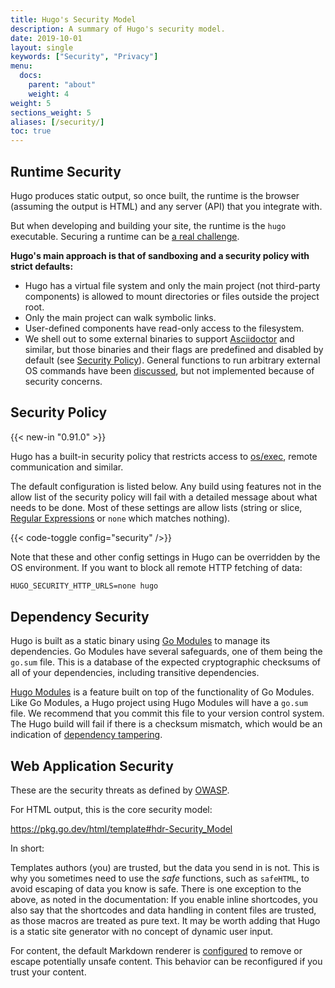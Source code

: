```yaml
---
title: Hugo's Security Model
description: A summary of Hugo's security model.
date: 2019-10-01
layout: single
keywords: ["Security", "Privacy"]
menu:
  docs:
    parent: "about"
    weight: 4
weight: 5
sections_weight: 5
aliases: [/security/]
toc: true
---
```


## Runtime Security

Hugo produces static output, so once built, the runtime is the browser (assuming the output is HTML) and any server (API) that you integrate with.

But when developing and building your site, the runtime is the `hugo` executable. Securing a runtime can be [a real challenge](https://blog.logrocket.com/how-to-protect-your-node-js-applications-from-malicious-dependencies-5f2e60ea08f9/).

**Hugo's main approach is that of sandboxing and a security policy with strict defaults:**

* Hugo has a virtual file system and only the main project (not third-party components) is allowed to mount directories or files outside the project root.
* Only the main project can walk symbolic links.
* User-defined components have read-only access to the filesystem.
* We shell out to some external binaries to support [Asciidoctor](/content-management/formats/#list-of-content-formats) and similar, but those binaries and their flags are predefined and disabled by default (see [Security Policy](#security-policy)). General functions to run arbitrary external OS commands have been [discussed](https://github.com/gohugoio/hugo/issues/796), but not implemented because of security concerns.

## Security Policy

{{< new-in "0.91.0" >}}

Hugo has a built-in security policy that restricts access to [os/exec](https://pkg.go.dev/os/exec), remote communication and similar.

The default configuration is listed below. Any build using features not in the allow list of the security policy will fail with a detailed message about what needs to be done. Most of these settings are allow lists (string or slice, [Regular Expressions](https://pkg.go.dev/regexp) or `none` which matches nothing).

{{< code-toggle config="security" />}}

Note that these and other config settings in Hugo can be overridden by the OS environment. If you want to block all remote HTTP fetching of data:

```txt
HUGO_SECURITY_HTTP_URLS=none hugo
```

## Dependency Security

Hugo is built as a static binary using [Go Modules](https://github.com/golang/go/wiki/Modules) to manage its dependencies. Go Modules have several safeguards, one of them being the `go.sum` file. This is a database of the expected cryptographic checksums of all of your dependencies, including transitive dependencies.

[Hugo Modules](/hugo-modules/) is a feature built on top of the functionality of Go Modules. Like Go Modules, a Hugo project using Hugo Modules will have a `go.sum` file. We recommend that you commit this file to your version control system. The Hugo build will fail if there is a checksum mismatch, which would be an indication of [dependency tampering](https://julienrenaux.fr/2019/12/20/github-actions-security-risk/).

## Web Application Security

These are the security threats as defined by [OWASP](https://en.wikipedia.org/wiki/OWASP).

For HTML output, this is the core security model:

<https://pkg.go.dev/html/template#hdr-Security_Model>

In short:

Templates authors (you) are trusted, but the data you send in is not.
This is why you sometimes need to use the _safe_ functions, such as `safeHTML`, to avoid escaping of data you know is safe.
There is one exception to the above, as noted in the documentation: If you enable inline shortcodes, you also say that the shortcodes and data handling in content files are trusted, as those macros are treated as pure text.
It may be worth adding that Hugo is a static site generator with no concept of dynamic user input.

For content, the default Markdown renderer is [configured](/getting-started/configuration-markup) to remove or escape potentially unsafe content. This behavior can be reconfigured if you trust your content.
